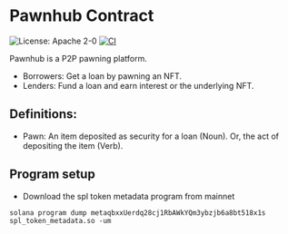 # Pawnhub Contract

![License: Apache 2-0](https://img.shields.io/badge/license-Apache--2.0-blueviolet")
[![CI](https://github.com/TeamRaccoons/pawnhub-program/actions/workflows/main.yaml/badge.svg?branch=main)](https://github.com/TeamRaccoons/pawnhub-program/actions/workflows/main.yaml)

Pawnhub is a P2P pawning platform.

- Borrowers: Get a loan by pawning an NFT.
- Lenders: Fund a loan and earn interest or the underlying NFT.

## Definitions:

- Pawn: An item deposited as security for a loan (Noun). Or, the act of depositing the item (Verb).

## Program setup

- Download the spl token metadata program from mainnet

```
solana program dump metaqbxxUerdq28cj1RbAWkYQm3ybzjb6a8bt518x1s spl_token_metadata.so -um
```
